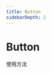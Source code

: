 ```yaml
---
title: Button
sidebarDepth: 2
---
```


# Button

使用方法
<ClientOnly>
    <button-demo/></button-demo>
<ClientOnly>
